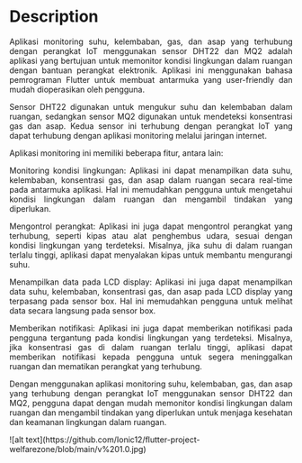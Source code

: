# Description
<div align="justify">
Aplikasi monitoring suhu, kelembaban, gas, dan asap yang terhubung dengan perangkat IoT menggunakan sensor DHT22 dan MQ2 adalah aplikasi yang bertujuan untuk memonitor kondisi lingkungan dalam ruangan dengan bantuan perangkat elektronik. Aplikasi ini menggunakan bahasa pemrograman Flutter untuk membuat antarmuka yang user-friendly dan mudah dioperasikan oleh pengguna.

Sensor DHT22 digunakan untuk mengukur suhu dan kelembaban dalam ruangan, sedangkan sensor MQ2 digunakan untuk mendeteksi konsentrasi gas dan asap. Kedua sensor ini terhubung dengan perangkat IoT yang dapat terhubung dengan aplikasi monitoring melalui jaringan internet.

Aplikasi monitoring ini memiliki beberapa fitur, antara lain:

Monitoring kondisi lingkungan: Aplikasi ini dapat menampilkan data suhu, kelembaban, konsentrasi gas, dan asap dalam ruangan secara real-time pada antarmuka aplikasi. Hal ini memudahkan pengguna untuk mengetahui kondisi lingkungan dalam ruangan dan mengambil tindakan yang diperlukan.

Mengontrol perangkat: Aplikasi ini juga dapat mengontrol perangkat yang terhubung, seperti kipas atau alat penghembus udara, sesuai dengan kondisi lingkungan yang terdeteksi. Misalnya, jika suhu di dalam ruangan terlalu tinggi, aplikasi dapat menyalakan kipas untuk membantu mengurangi suhu.

Menampilkan data pada LCD display: Aplikasi ini juga dapat menampilkan data suhu, kelembaban, konsentrasi gas, dan asap pada LCD display yang terpasang pada sensor box. Hal ini memudahkan pengguna untuk melihat data secara langsung pada sensor box.

Memberikan notifikasi: Aplikasi ini juga dapat memberikan notifikasi pada pengguna tergantung pada kondisi lingkungan yang terdeteksi. Misalnya, jika konsentrasi gas di dalam ruangan terlalu tinggi, aplikasi dapat memberikan notifikasi kepada pengguna untuk segera meninggalkan ruangan dan mematikan perangkat yang terhubung.

Dengan menggunakan aplikasi monitoring suhu, kelembaban, gas, dan asap yang terhubung dengan perangkat IoT menggunakan sensor DHT22 dan MQ2, pengguna dapat dengan mudah memonitor kondisi lingkungan dalam ruangan dan mengambil tindakan yang diperlukan untuk menjaga kesehatan dan keamanan lingkungan dalam ruangan.
</div>
![alt text](https://github.com/Ionic12/flutter-project-welfarezone/blob/main/v%201.0.jpg)

